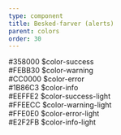 ```yaml
---
type: component
title: Besked-farver (alerts)
parent: colors
order: 30
---
```


<div class="color-row-container">
  <div class="row color-row">
    <!-- color-success START -->
    <div class="col-md-3">
      <div class="color-container-large color-success"></div>
      <div class="color-text-container">
        <span class="code-color-hex">#358000</span>
        <span class="code-color-variable">$color-success</span>
      </div>
    </div>
    <!-- color-success END -->
    <!-- color-warning START -->
    <div class="col-md-3">
      <div class="color-container-large color-warning"></div>
      <div class="color-text-container">
        <span class="code-color-hex">#FEBB30</span>
        <span class="code-color-variable">$color-warning</span>
      </div>
    </div>
    <!-- color-warning END -->
    <!-- color-error START -->
    <div class="col-md-3">
      <div class="color-container-large color-error"></div>
      <div class="color-text-container">
        <span class="code-color-hex">#CC0000</span>
        <span class="code-color-variable">$color-error</span>
      </div>
    </div>
    <!-- color-error END -->
    <!-- color-info START -->
    <div class="col-md-3">
      <div class="color-container-large color-info"></div>
      <div class="color-text-container">
        <span class="code-color-hex">#1B86C3</span>
        <span class="code-color-variable">$color-info</span>
      </div>
    </div>
    <!-- color-info END -->
    <!-- color-success-light START -->
    <div class="col-md-3">
      <div class="color-container-large color-succes-light"></div>
      <div class="color-text-container">
        <span class="code-color-hex">#EEFFE2</span>
        <span class="code-color-variable">$color-success-light</span>
      </div>
    </div>
    <!-- color-success-light END -->
    <!-- color-warning-light START -->
    <div class="col-md-3">
      <div class="color-container-large color-warning-light"></div>
      <div class="color-text-container">
        <span class="code-color-hex">#FFEECC</span>
        <span class="code-color-variable">$color-warning-light</span>
      </div>
    </div>
    <!-- color-warning-light END -->
    <!-- color-error-light START -->
    <div class="col-md-3">
      <div class="color-container-large color-error-light"></div>
      <div class="color-text-container">
        <span class="code-color-hex">#FFE0E0</span>
        <span class="code-color-variable">$color-error-light</span>
      </div>
    </div>
    <!-- color-error-light END -->
    <!-- color-info-light START -->
    <div class="col-md-3">
      <div class="color-container-large color-info-light"></div>
      <div class="color-text-container">
        <span class="code-color-hex">#E2F2FB</span>
        <span class="code-color-variable">$color-info-light</span>
      </div>
    </div>
    <!-- color-info-light END -->
  </div>
</div>
